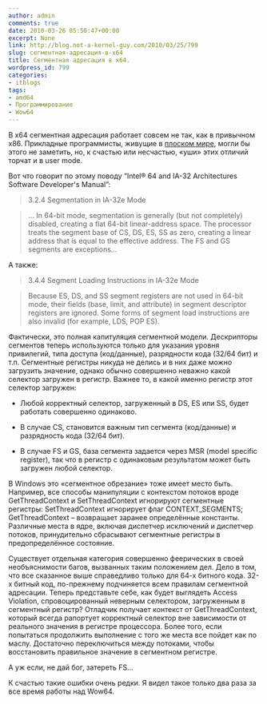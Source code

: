 ```yaml
---
author: admin
comments: true
date: 2010-03-26 05:50:47+00:00
excerpt: None
link: http://blog.not-a-kernel-guy.com/2010/03/25/799
slug: сегментная-адресация-в-x64
title: Сегментная адресация в x64.
wordpress_id: 799
categories:
- itblogs
tags:
- amd64
- Программирование
- Wow64
---
```


В x64 сегментная адресация работает совсем не так, как в привычном x86. Прикладные программисты, живущие в [плоском мире](http://en.wikipedia.org/wiki/Flat_memory_model), могли бы этого не заметить, но, к счастью или несчастью, «уши» этих отличий торчат и в user mode.

<!-- more -->Вот что говорит по этому поводу “Intel® 64 and IA-32 Architectures Software Developer's Manual”:



> 3.2.4 Segmentation in IA-32e Mode  

> … In 64-bit mode, segmentation is generally (but not completely) disabled, creating a flat 64-bit linear-address space. The processor treats the segment base of CS, DS, ES, SS as zero, creating a linear address that is equal to the effective address. The FS and GS segments are exceptions…

А также:

> 3.4.4 Segment Loading Instructions in IA-32e Mode  

> Because ES, DS, and SS segment registers are not used in 64-bit mode, their fields (base, limit, and attribute) in segment descriptor registers are ignored. Some forms of segment load instructions are also invalid (for example, LDS, POP ES).

Фактически, это полная капитуляция сегментной модели. Дескрипторы сегментов теперь используются только для указания уровня привилегий, типа доступа (код/данные), разрядности кода (32/64 бит) и т.п. Сегментные регистры никуда не делись и в них даже можно загрузить значение, однако обычно совершенно неважно какой селектор загружен в регистр. Важнее то, в какой именно регистр этот селектор загружен:




	
  * Любой корректный селектор, загруженный в DS, ES или SS, будет работать совершенно одинаково.

	
  * В случае CS, становится важным тип сегмента (код/данные) и разрядность кода (32/64 бит).

	
  * В случае FS и GS, база сегмента задается через MSR (model specific register), так что в регистр с одинаковым результатом может быть загружен любой селектор.



В Windows это «сегментное обрезание» тоже имеет место быть. Например, все способы манипуляции с контекстом потоков вроде GetThreadContext и SetThreadContext игнорируют сегментные регистры: SetThreadContext игнорирует флаг CONTEXT_SEGMENTS; GetThreadContext – возвращает заранее определённые константы. Различные места в ядре, включая диспетчер исключений и диспетчер потоков, принудительно сбрасывают сегментные регистры в предопределённое состояние.

Существует отдельная категория совершенно феерических в своей необъяснимости багов, вызванных таким положением дел. Дело в том, что все сказанное выше справедливо только для 64-х битного кода. 32-х битный код, по-прежнему подчиняется всем правилам сегментной адресации. Теперь представьте себе, как будет выглядеть Access Violation, спровоцированный неверным селектором, загруженным в сегментный регистр? Отладчик получает контекст от GetThreadContext, который всегда рапортует корректный селектор вне зависимости от реального значения в регистре процессора. Более того, если попытаться продолжить выполнение с того же места все пойдет как по маслу. Достаточно переключиться между потоками, чтобы восстановить правильное значение в сегментном регистре. 

А уж если, не дай бог, затереть FS…

К счастью такие ошибки очень редки. Я видел такое только два раза за все время работы над Wow64.

